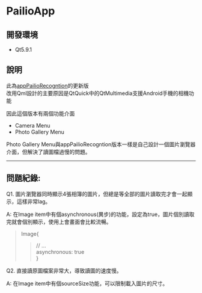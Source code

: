 # PailioApp

## 開發環境
- Qt5.9.1

## 說明
此為[appPailioRecogntion](https://github.com/Robin-Huang/appPailioRecogntion)的更新版<br>
改用Qml設計的主要原因是QtQuick中的QtMultimedia支援Android手機的相機功能<br>

因此這個版本有兩個功能介面<br>
- Camera Menu<br>
- Photo Gallery Menu<br>

Photo Gallery Menu與appPailioRecogntion版本一樣是自己設計一個圖片瀏覽器介面，但解決了讀圖檔過慢的問題。<br>

-------------------------------------------
## 問題紀錄:
Q1. 圖片瀏覽器同時顯示4張相簿的圖片，但總是等全部的圖片讀取完才會一起顯示，這樣非常lag。<br>

A: 在Image item中有個asynchronous(異步)的功能，設定為true，圖片個別讀取完就會個別顯示，使用上會畫面會比較流暢。<br>

>Image{<br>
>>// ...<br>
>>asynchronous: true<br>
>}<br>

Q2. 直接讀原圖檔案非常大，導致讀圖的速度慢。<br>

A: 在Image item中有個sourceSize功能，可以限制載入圖片的尺寸。
